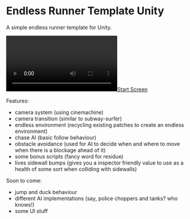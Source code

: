 # Endless Runner Template Unity
 A simple endless runner template for Unity.

[![Start Screen](Recordings/movie.mp4)](gifs.com/gif/start-91MpW4)
 
 Features:
 - camera system (using cinemachine)
 - camera transition (similar to subway-surfer)
 - endless environment (recycling existing patches to create an endless environment)
 - chase AI (basic follow behaviour)
 - obstacle avoidance (used for AI to decide when and where to move when there is a blockage ahead of it)
 - some bonus scripts (fancy word for residue)
 - lives sidewall bumps (gives you a inspector friendly value to use as a health of some sort when colliding with sidewalls)
 
 Soon to come:
 - jump and duck behaviour
 - different AI implementations (say, police choppers and tanks? who knows!)
 - some UI stuff
